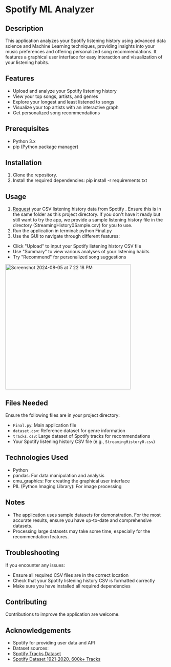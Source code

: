 # Spotify ML Analyzer

## Description
This application analyzes your Spotify listening history using advanced data science and Machine Learning techniques, providing insights into your music preferences and offering personalized song recommendations. It features a graphical user interface for easy interaction and visualization of your listening habits.

## Features
- Upload and analyze your Spotify listening history
- View your top songs, artists, and genres
- Explore your longest and least listened to songs
- Visualize your top artists with an interactive graph
- Get personalized song recommendations

## Prerequisites
- Python 3.x
- pip (Python package manager)

## Installation
1. Clone the repository. 
2. Install the required dependencies: pip install -r requirements.txt


## Usage
1. [Request](https://support.stats.fm/docs/import/spotify-import/#:~:text=Request%20your%20data%20from%20Spotify%E2%80%8B&text=To%20get%20started%2C%20open%20the,the%20%22Request%20data%22%20button.) your CSV listening history data from Spotify
. Ensure this is in the same folder as this project directory. If you don't have it ready but still want to try the app, we provide a sample listening history file in the directory (StreamingHistory0Sample.csv) for you to use.
2. Run the application in terminal: python Final.py
3. Use the GUI to navigate through different features:
- Click "Upload" to input your Spotify listening history CSV file
- Use "Summary" to view various analyses of your listening habits
- Try "Recommend" for personalized song suggestions
<img width="391" alt="Screenshot 2024-08-05 at 7 22 18 PM" src="https://github.com/user-attachments/assets/30825241-1e6a-4931-b379-0f8433e872f9">


## Files Needed
Ensure the following files are in your project directory:
- `Final.py`: Main application file
- `dataset.csv`: Reference dataset for genre information
- `tracks.csv`: Large dataset of Spotify tracks for recommendations
- Your Spotify listening history CSV file (e.g., `StreamingHistory0.csv`)

## Technologies Used
- Python
- pandas: For data manipulation and analysis
- cmu_graphics: For creating the graphical user interface
- PIL (Python Imaging Library): For image processing

## Notes
- The application uses sample datasets for demonstration. For the most accurate results, ensure you have up-to-date and comprehensive datasets.
- Processing large datasets may take some time, especially for the recommendation features.

## Troubleshooting
If you encounter any issues:
- Ensure all required CSV files are in the correct location
- Check that your Spotify listening history CSV is formatted correctly
- Make sure you have installed all required dependencies

## Contributing
Contributions to improve the application are welcome.

## Acknowledgements
- Spotify for providing user data and API
- Dataset sources:
- [Spotify Tracks Dataset](https://www.kaggle.com/datasets/maharshipandya/-spotify-tracks-dataset)
- [Spotify Dataset 1921-2020, 600k+ Tracks](https://www.kaggle.com/datasets/yamaerenay/spotify-dataset-19212020-600k-tracks)

